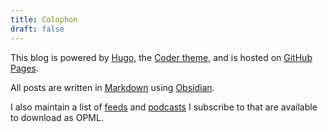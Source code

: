 ```yaml
---
title: Colophon
draft: false
---
```


This blog is powered by [Hugo](https://gohugo.io), the [Coder theme](https://github.com/luizdepra/hugo-coder), and is hosted on [GitHub Pages](https://pages.github.com).

All posts are written in [Markdown](https://en.wikipedia.org/wiki/Markdown) using [Obsidian](https://obsidian.md).

I also maintain a list of [feeds](/blogroll) and [podcasts](/podroll) I subscribe to that are available to download as OPML. 